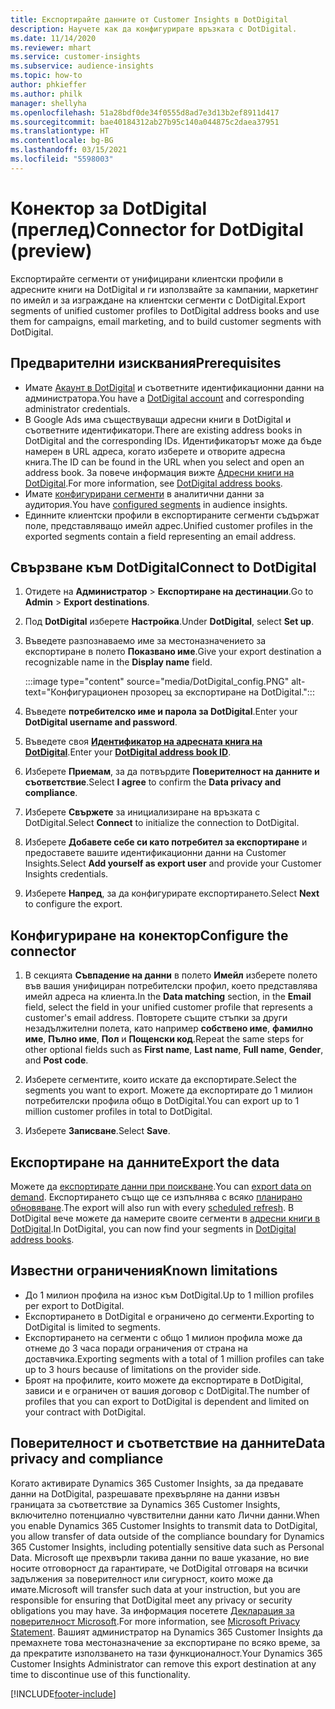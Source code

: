 ```yaml
---
title: Експортирайте данните от Customer Insights в DotDigital
description: Научете как да конфигурирате връзката с DotDigital.
ms.date: 11/14/2020
ms.reviewer: mhart
ms.service: customer-insights
ms.subservice: audience-insights
ms.topic: how-to
author: phkieffer
ms.author: philk
manager: shellyha
ms.openlocfilehash: 51a28bdf0de34f0555d8ad7e3d13b2ef8911d417
ms.sourcegitcommit: bae40184312ab27b95c140a044875c2daea37951
ms.translationtype: HT
ms.contentlocale: bg-BG
ms.lasthandoff: 03/15/2021
ms.locfileid: "5598003"
---
```

# <a name="connector-for-dotdigital-preview"></a><span data-ttu-id="6c8bd-103">Конектор за DotDigital (преглед)</span><span class="sxs-lookup"><span data-stu-id="6c8bd-103">Connector for DotDigital (preview)</span></span>

<span data-ttu-id="6c8bd-104">Експортирайте сегменти от унифицирани клиентски профили в адресните книги на DotDigital и ги използвайте за кампании, маркетинг по имейл и за изграждане на клиентски сегменти с DotDigital.</span><span class="sxs-lookup"><span data-stu-id="6c8bd-104">Export segments of unified customer profiles to DotDigital address books and use them for campaigns, email marketing, and to build customer segments with DotDigital.</span></span> 

## <a name="prerequisites"></a><span data-ttu-id="6c8bd-105">Предварителни изисквания</span><span class="sxs-lookup"><span data-stu-id="6c8bd-105">Prerequisites</span></span>

-   <span data-ttu-id="6c8bd-106">Имате [Акаунт в DotDigital](https://dotdigital.com/) и съответните идентификационни данни на администратора.</span><span class="sxs-lookup"><span data-stu-id="6c8bd-106">You have a [DotDigital account](https://dotdigital.com/) and corresponding administrator credentials.</span></span>
-   <span data-ttu-id="6c8bd-107">В Google Ads има съществуващи адресни книги в DotDigital и съответните идентификатори.</span><span class="sxs-lookup"><span data-stu-id="6c8bd-107">There are existing address books in DotDigital and the corresponding IDs.</span></span> <span data-ttu-id="6c8bd-108">Идентификаторът може да бъде намерен в URL адреса, когато изберете и отворите адресна книга.</span><span class="sxs-lookup"><span data-stu-id="6c8bd-108">The ID can be found in the URL when you select and open an address book.</span></span> <span data-ttu-id="6c8bd-109">За повече информация вижте [Адресни книги на DotDigital](https://support.dotdigital.com/hc/articles/212211968-Creating-an-address-book).</span><span class="sxs-lookup"><span data-stu-id="6c8bd-109">For more information, see [DotDigital address books](https://support.dotdigital.com/hc/articles/212211968-Creating-an-address-book).</span></span>
-   <span data-ttu-id="6c8bd-110">Имате [конфигурирани сегменти](segments.md) в аналитични данни за аудитория.</span><span class="sxs-lookup"><span data-stu-id="6c8bd-110">You have [configured segments](segments.md) in audience insights.</span></span>
-   <span data-ttu-id="6c8bd-111">Единните клиентски профили в експортираните сегменти съдържат поле, представляващо имейл адрес.</span><span class="sxs-lookup"><span data-stu-id="6c8bd-111">Unified customer profiles in the exported segments contain a field representing an email address.</span></span>

## <a name="connect-to-dotdigital"></a><span data-ttu-id="6c8bd-112">Свързване към DotDigital</span><span class="sxs-lookup"><span data-stu-id="6c8bd-112">Connect to DotDigital</span></span>

1. <span data-ttu-id="6c8bd-113">Отидете на **Администратор** > **Експортиране на дестинации**.</span><span class="sxs-lookup"><span data-stu-id="6c8bd-113">Go to **Admin** > **Export destinations**.</span></span>

1. <span data-ttu-id="6c8bd-114">Под **DotDigital** изберете **Настройка**.</span><span class="sxs-lookup"><span data-stu-id="6c8bd-114">Under **DotDigital**, select **Set up**.</span></span>

1. <span data-ttu-id="6c8bd-115">Въведете разпознаваемо име за местоназначението за експортиране в полето **Показвано име**.</span><span class="sxs-lookup"><span data-stu-id="6c8bd-115">Give your export destination a recognizable name in the **Display name** field.</span></span>

   :::image type="content" source="media/DotDigital_config.PNG" alt-text="Конфигурационен прозорец за експортиране на DotDigital.":::

1. <span data-ttu-id="6c8bd-117">Въведете **потребителско име и парола за DotDigital**.</span><span class="sxs-lookup"><span data-stu-id="6c8bd-117">Enter your **DotDigital username and password**.</span></span>

1. <span data-ttu-id="6c8bd-118">Въведете своя **[Идентификатор на адресната книга на DotDigital](https://support.dotdigital.com/hc/articles/212211968-Creating-an-address-book)**.</span><span class="sxs-lookup"><span data-stu-id="6c8bd-118">Enter your **[DotDigital address book ID](https://support.dotdigital.com/hc/articles/212211968-Creating-an-address-book)**.</span></span>

1. <span data-ttu-id="6c8bd-119">Изберете **Приемам**, за да потвърдите **Поверителност на данните и съответствие**.</span><span class="sxs-lookup"><span data-stu-id="6c8bd-119">Select **I agree** to confirm the **Data privacy and compliance**.</span></span>

1. <span data-ttu-id="6c8bd-120">Изберете **Свържете** за инициализиране на връзката с DotDigital.</span><span class="sxs-lookup"><span data-stu-id="6c8bd-120">Select **Connect** to initialize the connection to DotDigital.</span></span>

1. <span data-ttu-id="6c8bd-121">Изберете **Добавете себе си като потребител за експортиране** и предоставете вашите идентификационни данни на Customer Insights.</span><span class="sxs-lookup"><span data-stu-id="6c8bd-121">Select **Add yourself as export user** and provide your Customer Insights credentials.</span></span>

1. <span data-ttu-id="6c8bd-122">Изберете **Напред**, за да конфигурирате експортирането.</span><span class="sxs-lookup"><span data-stu-id="6c8bd-122">Select **Next** to configure the export.</span></span>

## <a name="configure-the-connector"></a><span data-ttu-id="6c8bd-123">Конфигуриране на конектор</span><span class="sxs-lookup"><span data-stu-id="6c8bd-123">Configure the connector</span></span>

1. <span data-ttu-id="6c8bd-124">В секцията **Съвпадение на данни** в полето **Имейл** изберете полето във вашия унифициран потребителски профил, което представлява имейл адреса на клиента.</span><span class="sxs-lookup"><span data-stu-id="6c8bd-124">In the **Data matching** section, in the **Email** field, select the field in your unified customer profile that represents a customer's email address.</span></span> <span data-ttu-id="6c8bd-125">Повторете същите стъпки за други незадължителни полета, като например **собствено име**, **фамилно име**, **Пълно име**, **Пол** и **Пощенски код**.</span><span class="sxs-lookup"><span data-stu-id="6c8bd-125">Repeat the same steps for other optional fields such as **First name**, **Last name**, **Full name**, **Gender**, and **Post code**.</span></span>

1. <span data-ttu-id="6c8bd-126">Изберете сегментите, които искате да експортирате.</span><span class="sxs-lookup"><span data-stu-id="6c8bd-126">Select the segments you want to export.</span></span> <span data-ttu-id="6c8bd-127">Можете да експортирате до 1 милион потребителски профила общо в DotDigital.</span><span class="sxs-lookup"><span data-stu-id="6c8bd-127">You can export up to 1 million customer profiles in total to DotDigital.</span></span>

1. <span data-ttu-id="6c8bd-128">Изберете **Записване**.</span><span class="sxs-lookup"><span data-stu-id="6c8bd-128">Select **Save**.</span></span>

## <a name="export-the-data"></a><span data-ttu-id="6c8bd-129">Експортиране на данните</span><span class="sxs-lookup"><span data-stu-id="6c8bd-129">Export the data</span></span>

<span data-ttu-id="6c8bd-130">Можете да [експортирате данни при поискване](export-destinations.md).</span><span class="sxs-lookup"><span data-stu-id="6c8bd-130">You can [export data on demand](export-destinations.md).</span></span> <span data-ttu-id="6c8bd-131">Експортирането също ще се изпълнява с всяко [планирано обновяване](system.md#schedule-tab).</span><span class="sxs-lookup"><span data-stu-id="6c8bd-131">The export will also run with every [scheduled refresh](system.md#schedule-tab).</span></span> <span data-ttu-id="6c8bd-132">В DotDigital вече можете да намерите своите сегменти в [адресни книги в DotDigital](https://support.dotdigital.com/hc/articles/212211968-Creating-an-address-book).</span><span class="sxs-lookup"><span data-stu-id="6c8bd-132">In DotDigital, you can now find your segments in [DotDigital address books](https://support.dotdigital.com/hc/articles/212211968-Creating-an-address-book).</span></span>

## <a name="known-limitations"></a><span data-ttu-id="6c8bd-133">Известни ограничения</span><span class="sxs-lookup"><span data-stu-id="6c8bd-133">Known limitations</span></span>

- <span data-ttu-id="6c8bd-134">До 1 милион профила на износ към DotDigital.</span><span class="sxs-lookup"><span data-stu-id="6c8bd-134">Up to 1 million profiles per export to DotDigital.</span></span>
- <span data-ttu-id="6c8bd-135">Експортирането в DotDigital е ограничено до сегменти.</span><span class="sxs-lookup"><span data-stu-id="6c8bd-135">Exporting to DotDigital is limited to segments.</span></span>
- <span data-ttu-id="6c8bd-136">Експортирането на сегменти с общо 1 милион профила може да отнеме до 3 часа поради ограничения от страна на доставчика.</span><span class="sxs-lookup"><span data-stu-id="6c8bd-136">Exporting segments with a total of 1 million profiles can take up to 3 hours because of limitations on the provider side.</span></span> 
- <span data-ttu-id="6c8bd-137">Броят на профилите, които можете да експортирате в DotDigital, зависи и е ограничен от вашия договор с DotDigital.</span><span class="sxs-lookup"><span data-stu-id="6c8bd-137">The number of profiles that you can export to DotDigital is dependent and limited on your contract with DotDigital.</span></span>

## <a name="data-privacy-and-compliance"></a><span data-ttu-id="6c8bd-138">Поверителност и съответствие на данните</span><span class="sxs-lookup"><span data-stu-id="6c8bd-138">Data privacy and compliance</span></span>

<span data-ttu-id="6c8bd-139">Когато активирате Dynamics 365 Customer Insights, за да предавате данни на DotDigital, разрешавате прехвърляне на данни извън границата за съответствие за Dynamics 365 Customer Insights, включително потенциално чувствителни данни като Лични данни.</span><span class="sxs-lookup"><span data-stu-id="6c8bd-139">When you enable Dynamics 365 Customer Insights to transmit data to DotDigital, you allow transfer of data outside of the compliance boundary for Dynamics 365 Customer Insights, including potentially sensitive data such as Personal Data.</span></span> <span data-ttu-id="6c8bd-140">Microsoft ще прехвърли такива данни по ваше указание, но вие носите отговорност да гарантирате, че DotDigital отговаря на всички задължения за поверителност или сигурност, които може да имате.</span><span class="sxs-lookup"><span data-stu-id="6c8bd-140">Microsoft will transfer such data at your instruction, but you are responsible for ensuring that DotDigital meet any privacy or security obligations you may have.</span></span> <span data-ttu-id="6c8bd-141">За информация посетете [Декларация за поверителност Microsoft](https://go.microsoft.com/fwlink/?linkid=396732).</span><span class="sxs-lookup"><span data-stu-id="6c8bd-141">For more information, see [Microsoft Privacy Statement](https://go.microsoft.com/fwlink/?linkid=396732).</span></span>
<span data-ttu-id="6c8bd-142">Вашият администратор на Dynamics 365 Customer Insights да премахнете това местоназначение за експортиране по всяко време, за да прекратите използването на тази функционалност.</span><span class="sxs-lookup"><span data-stu-id="6c8bd-142">Your Dynamics 365 Customer Insights Administrator can remove this export destination at any time to discontinue use of this functionality.</span></span>


[!INCLUDE[footer-include](../includes/footer-banner.md)]